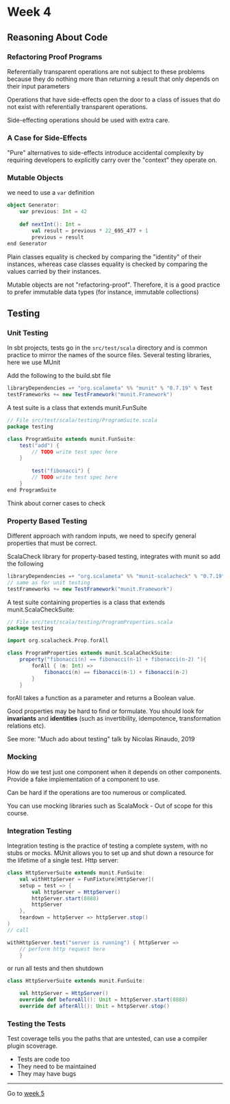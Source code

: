 # Week 4
## Reasoning About Code
### Refactoring Proof Programs
Referentially transparent operations are not subject to these problems because they do nothing more than returning a result that only depends on their input parameters

Operations that have side-effects open the door to a class of issues that do not exist with referentially transparent operations.

Side-effecting operations should be used with extra care.

### A Case for Side-Effects
"Pure" alternatives to side-effects introduce accidental complexity by requiring developers to explicitly carry over the "context" they operate on.

### Mutable Objects
we need to use a `var` definition
```scala
object Generator:
    var previous: Int = 42
    
    def nextInt(): Int =
        val result = previous * 22_695_477 + 1
        previous = result
end Generator
```
Plain classes equality is checked by comparing the "identity" of their instances, whereas case classes equality is checked by comparing the values carried by their instances.

Mutable objects are not "refactoring-proof". Therefore, it is a good practice to prefer immutable data types (for instance, immutable collections)

## Testing
### Unit Testing
In sbt projects, tests go in the `src/test/scala` directory and is common practice to mirror the names of the source files.
Several testing libraries, here we use MUnit

Add the following to the build.sbt file
```scala
libraryDependencies =+ "org.scalameta" %% "munit" % "0.7.19" % Test
testFrameworks += new TestFramework("munit.Framework")
```
A test suite is a class that extends munit.FunSuite
```scala
// File src/test/scala/testing/ProgramSuite.scala
package testing

class ProgramSuite extends munit.FunSuite:
    test("add") {
        // TODO write test spec here
    }
    
        test("fibonacci") {
        // TODO write test spec here
    }
end ProgramSuite
```
Think about corner cases to check

### Property Based Testing
Different approach with random inputs, we need to specify general properties that must be correct.

ScalaCheck library for property-based testing, integrates with munit so add the following
```scala
libraryDependencies =+ "org.scalameta" %% "munit-scalacheck" % "0.7.19" % Test
// same as for unit testing
testFrameworks += new TestFramework("munit.Framework")
```
A test suite containing properties is a class that extends munit.ScalaCheckSuite:
```scala
// File src/test/scala/testing/ProgramProperties.scala
package testing

import org.scalacheck.Prop.forAll

class ProgramProperties extends munit.ScalaCheckSuite:
    property("fibonacci(n) == fibonacci(n-1) + fibonacci(n-2) "){
        forAll { (n: Int) =>
            fibonacci(n) == fibonacci(n-1) + fibonacci(n-2)
        }
    }
```
forAll takes a function as a parameter and returns a Boolean value.

Good properties may be hard to find or formulate. You should look for **invariants** and **identities** (such as invertibility, idempotence, transformation relations etc).

See more: "Much ado about testing" talk by Nicolas Rinaudo, 2019

### Mocking
How do we test just one component when it depends on other components. Provide a fake implementation of a component to use.

Can be hard if the operations are too numerous or complicated.

You can use mocking libraries such as ScalaMock - Out of scope for this course.

### Integration Testing
Integration testing is the practice of testing a complete system, with no stubs or mocks.
MUnit allows you to set up and shut down a resource for the lifetime of a single test.
Http server:
```scala
class HttpServerSuite extends munit.FunSuite:
    val withHttpServer = FunFixture[HttpServer](
    setup = test => {
        val httpServer = HttpServer()
        httpServer.start(8888)
        httpServer
    },
    teardown = httpServer => httpServer.stop()
)
// call

withHttpServer.test("server is running") { httpServer => 
    // perform http request here
    }
```
or run all tests and then shutdown
```scala
class HttpServerSuite extends munit.FunSuite:

    val httpServer = HttpServer()
    override def beforeAll(): Unit = httpServer.start(8888)
    override def afterAll(): Unit = httpServer.stop()
```

### Testing the Tests
Test coverage tells you the paths that are untested, can use a compiler plugin scoverage.
* Tests are code too
* They need to be maintained
* They may have bugs

---
Go to [week 5](Week5.md)